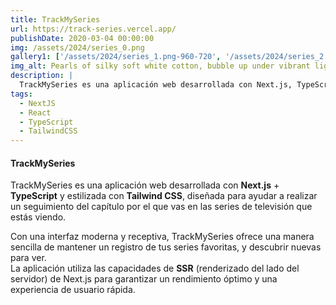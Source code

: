 ```yaml
---
title: TrackMySeries
url: https://track-series.vercel.app/
publishDate: 2020-03-04 00:00:00
img: /assets/2024/series_0.png
gallery1: ['/assets/2024/series_1.png-960-720', '/assets/2024/series_2.png-960-720', '/assets/2024/series_3.png-960-720', '/assets/2024/series_4.png-960-720', '/assets/2024/series_5.png-960-720']
img_alt: Pearls of silky soft white cotton, bubble up under vibrant lighting
description: |
  TrackMySeries es una aplicación web desarrollada con Next.js, TypeScript y Tailwind CSS, diseñada para ayudar a realizar un seguimiento del capítulo por el que vas en las series de televisión que sigues.
tags:
  - NextJS
  - React
  - TypeScript
  - TailwindCSS
---
```

#### TrackMySeries
TrackMySeries es una aplicación web desarrollada con **Next.js** + **TypeScript** y estilizada con **Tailwind CSS**, diseñada para ayudar a realizar un seguimiento del capítulo por el que vas en las series de televisión que estás viendo. 

Con una interfaz moderna y receptiva, TrackMySeries ofrece una manera sencilla de mantener un registro de tus series favoritas, y descubrir nuevas para ver.   
La aplicación utiliza las capacidades de **SSR** (renderizado del lado del servidor) de Next.js para garantizar un rendimiento óptimo y una experiencia de usuario rápida.